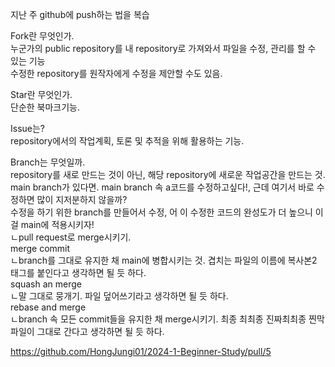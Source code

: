 지난 주 github에 push하는 법을 복습  
  
Fork란 무엇인가.  
누군가의 public repository를 내 repository로 가져와서 파일을 수정, 관리를 할 수 있는 기능  
수정한 repository를 원작자에게 수정을 제안할 수도 있음.  
  
Star란 무엇인가.  
단순한 북마크기능.  
  
Issue는?  
repository에서의 작업계획, 토론 및 추적을 위해 활용하는 기능.  
  
Branch는 무엇일까.  
repository를 새로 만드는 것이 아닌, 해당 repository에 새로운 작업공간을 만드는 것.  
main branch가 있다면. main branch 속 a코드를 수정하고싶다!, 근데 여기서 바로 수정하면 많이 지저분하지 않을까?  
수정을 하기 위한 branch를 만들어서 수정, 어 이 수정한 코드의 완성도가 더 높으니 이걸 main에 적용시키자!  
ㄴpull request로 merge시키기.  
merge commit  
ㄴbranch를 그대로 유지한 채 main에 병합시키는 것. 겹치는 파일의 이름에 복사본2 태그를 붙인다고 생각하면 될 듯 하다.  
squash an merge  
ㄴ말 그대로 뭉개기. 파일 덮어쓰기라고 생각하면 될 듯 하다.  
rebase and merge  
ㄴbranch 속 모든 commit들을 유지한 채 merge시키기. 최종 최최종 진짜최최종 찐막 파일이 그대로 간다고 생각하면 될 듯 하다.  

https://github.com/HongJungi01/2024-1-Beginner-Study/pull/5
